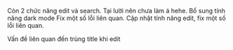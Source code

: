 Còn 2 chức năng edit và search.
Tại lười nên chưa làm á hehe.
Bổ sung tính năng dark mode
Fix một số lỗi liên quan.
Cập nhật tính năng edit, fix một số lỗi liên quan.

Vấn đề liên quan đến trùng title khi edit
